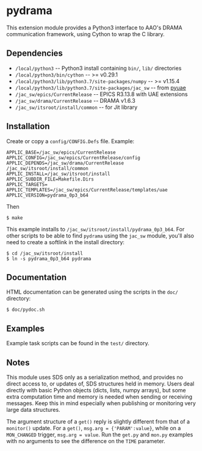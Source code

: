 pydrama
=======

This extension module provides a Python3 interface to AAO's DRAMA
communication framework, using Cython to wrap the C library.


Dependencies
------------

- `/local/python3` -- Python3 install containing `bin/`, `lib/` directories
- `/local/python3/bin/cython` -- >= v0.29.1
- `/local/python3/lib/python3.7/site-packages/numpy` -- >= v1.15.4
- `/local/python3/lib/python3.7/site-packages/jac_sw` -- from [pyuae]
- `/jac_sw/epics/CurrentRelease` -- EPICS R3.13.8 with UAE extensions
- `/jac_sw/drama/CurrentRelease` -- DRAMA v1.6.3
- `/jac_sw/itsroot/install/common` -- for Jit library

[pyuae]: https://github.com/eaobservatory/pyuae


Installation
------------

Create or copy a `config/CONFIG.Defs` file.  Example:

    APPLIC_BASE=/jac_sw/epics/CurrentRelease
    APPLIC_CONFIG=/jac_sw/epics/CurrentRelease/config
    APPLIC_DEPENDS=/jac_sw/drama/CurrentRelease /jac_sw/itsroot/install/common
    APPLIC_INSTALL=/jac_sw/itsroot/install
    APPLIC_SUBDIR_FILE=Makefile.Dirs
    APPLIC_TARGETS=
    APPLIC_TEMPLATES=/jac_sw/epics/CurrentRelease/templates/uae
    APPLIC_VERSION=pydrama_0p3_b64


Then

    $ make

This example installs to `/jac_sw/itsroot/install/pydrama_0p3_b64`.
For other scripts to be able to find `pydrama` using the `jac_sw` module,
you'll also need to create a softlink in the install directory:

    $ cd /jac_sw/itsroot/install
    $ ln -s pydrama_0p3_b64 pydrama


Documentation
-------------

HTML documentation can be generated using the scripts in the `doc/` directory:

    $ doc/pydoc.sh


Examples
--------

Example task scripts can be found in the `test/` directory.


Notes
-----

This module uses SDS only as a serialization method, and provides no
direct access to, or updates of, SDS structures held in memory.
Users deal directly with basic Python objects (dicts, lists, numpy arrays),
but some extra computation time and memory is needed when sending or
receiving messages.  Keep this in mind especially when publishing or monitoring
very large data structures.

The argument structure of a `get()` reply is slightly different from that of
a `monitor()` update.  For a `get()`, `msg.arg = {'PARAM':value}`, while on a
`MON_CHANGED` trigger, `msg.arg = value`.  Run the `get.py` and `mon.py`
examples with no arguments to see the difference on the `TIME` parameter.



